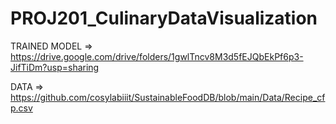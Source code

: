 # PROJ201_CulinaryDataVisualization

TRAINED MODEL => https://drive.google.com/drive/folders/1gwlTncv8M3d5fEJQbEkPf6p3-JifTiDm?usp=sharing


DATA => https://github.com/cosylabiiit/SustainableFoodDB/blob/main/Data/Recipe_cfp.csv
